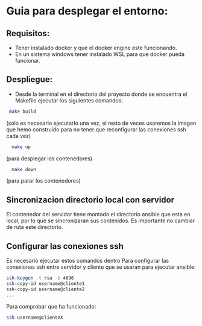 # Guia para desplegar el entorno:
## Requisitos:
- Tener instalado docker y que el docker engine este funcionando.
- En un sistema windows tener instalado WSL para que docker pueda funcionar.

## Despliegue:
- Desde la terminal en el directorio del proyecto donde se encuentra el Makefile ejecutar los siguientes comandos:
 ```sh
  make build
  ```
 (solo es necesario ejecutarlo una vez, el resto de veces usaremos la imagen que hemo construido para no tener que reconfigurar las conexiones ssh cada vez)
```sh
  make up 
```
(para desplegar los contenedores)
```sh
  make down 
```
(para parar los contenedores)
## Sincronizacion directorio local con servidor
El contenedor del servidor tiene montado el directorio ansible que esta en local, por lo que se sincronizaran sus contenidos. Es importante no cambiar de ruta este directorio.

## Configurar las conexiones ssh
Es necesario ejecutar estos comandos dentro 
Para configurar las conexiones ssh entre servidor y cliente que se usaran para ejecutar ansible:
```sh
ssh-keygen -t rsa -b 4096
ssh-copy-id username@cliente1
ssh-copy-id username@cliente2
...
```
Para comprobar que ha funcionado:
```sh
ssh username@clienteX
```

